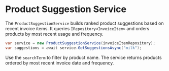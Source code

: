 # Product Suggestion Service

The `ProductSuggestionService` builds ranked product suggestions based on recent invoice items. It queries `IRepository<InvoiceItem>` and orders products by most recent usage and frequency.

```csharp
var service = new ProductSuggestionService(invoiceItemRepository);
var suggestions = await service.GetSuggestionsAsync("milk");
```

Use the `searchTerm` to filter by product name. The service returns products ordered by most recent invoice date and frequency.
